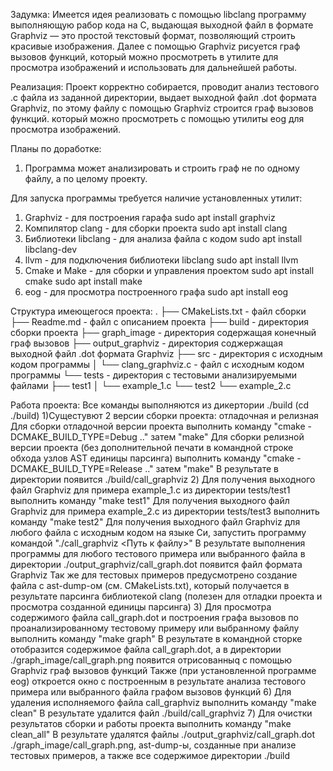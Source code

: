 Задумка:
Имеется идея реализовать с помощью libclang программу выполняющую рабор кода на С,
выдающая выходной файл в формате Graphviz — это простой текстовый формат, позволяющий строить красивые изображения.
Далее с помощью Graphviz рисуется граф вызовов функций, который можно просмотреть в утилите для просмотра изображений и использовать для дальнейшей работы.


Реализация:
Проект корректно собирается, проводит анализ тестового .c файла из заданной директории, выдает выходной файл .dot формата Graphviz,
по этому файлу с помощью Graphviz строится граф вызовов функций. который можно просмотреть с помощью утилиты eog для просмотра изображений.


Планы по доработке:
1) Программа может анализировать и строить граф не по одному файлу, а по целому проекту.


Для запуска программы требуется наличие установленных утилит:
1) Graphviz - для построения гарафа
			sudo apt install graphviz
2) Компилятор clang - для сборки проекта
			sudo apt install clang
3) Библиотеки libclang - для анализа файла с кодом
			sudo apt install libclang-dev
4) llvm - для подключения библиотеки libclang
			sudo apt install llvm
5) Cmake и Make - для сборки и управления проектом
			sudo apt install сmake
			sudo apt install make
6) eog - для просмотра построенного графа
			sudo apt install eog

			
Структура имеющегося проекта:
.
├── CMakeLists.txt - файл сборки
├── Readme.md - файл с описанием проекта
├── build - директория сборки проекта
├── graph_image - директория содержащая конечный граф вызовов
├── output_graphviz - директория соджержащая выходной файл .dot формата Graphviz
├── src - директория с исходным кодом программы
│	└── clang_graphviz.c - файл с исходным кодом программы
└── tests - директория с тестовыми анализируемыми файлами
    ├── test1
    │	└── example_1.c
    └── test2
        └── example_2.c


Работа проекта:
Все команды выполняются из дикертории ./build (сd ./build)
1)Сущестувют 2 версии сборки проекта: отладочная и релизная 
		Для сборки отладочной версии проекта выполнить команду "cmake -DCMAKE_BUILD_TYPE=Debug .." затем "make"
		Для сборки релизной версии проекта (без дополнительной печати в командной строке обхода узлов AST единицы парсинга) выполнить команду "cmake -DCMAKE_BUILD_TYPE=Release .." затем "make"
		В результате в директории появится ./build/call_graphviz
2) Для получения выходного файл Graphviz для примера example_1.c из директории tests/test1 выполнить команду "make test1"
   Для получения выходного файл Graphviz для примера example_2.c из директории tests/test3 выполнить команду "make test2"
   Для получения выходного файл Graphviz для любого файла с исходным кодом на языке Си, запустить программу командой "./call_graphviz <Путь к файлу>"
		В результате выполнения программы для любого тестового примера или выбранного файла в директории ./output_graphviz/call_graph.dot появится файл формата Graphviz
		Так же для тестовых примеров предусмотрено создание файла с ast-dump-ом (см. CMakeLists.txt), который получается в результате парсинга библиотекой clang (полезен для отладки проекта и просмотра созданной единицы парсинга)
3) Для просмотра содержимого файла call_graph.dot и построения графа вызовов по проанализированному тестовому примеру или выбранному файлу выполнить команду "make graph"
		В результате в командной сторке отобразится содержимое файла call_graph.dot, а в директории ./graph_image/call_graph.png появится отрисованныq с помощью Graphviz граф вызовов функций
		Также (при установленной программе eog) откроется окно с построенным в результате анализа тестового примера или выбранного файла графом вызовов функций
6) Для удаления исполняемого файла  call_graphviz выполнить команду "make clean"
		В результате удалится файл ./build/call_graphviz
7) Для очистки результатов сборки и работы проекта выполнить команду "make clean_all"
		В результате удалятся файлы ./output_graphviz/call_graph.dot ./graph_image/call_graph.png, ast-dump-ы, созданные при анализе тестовых примеров,	а также все содержимое директории ./build
